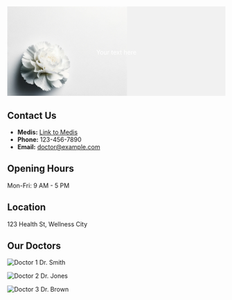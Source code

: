 <div style="position: relative; text-align: center; color: white;">
  <img src="nelkenstr2.png" alt="Flower">
  <div style="position: absolute; top: 50%; left: 50%; transform: translate(-50%, -50%);">
    Your text here
  </div>
</div>

## Contact Us

- **Medis:** [Link to Medis](#)
- **Phone:** 123-456-7890
- **Email:** [doctor@example.com](mailto:doctor@example.com)

## Opening Hours

Mon-Fri: 9 AM - 5 PM

## Location

123 Health St, Wellness City

## Our Doctors

![Doctor 1](/path/to/doctor1.jpg)
Dr. Smith

![Doctor 2](/path/to/doctor2.jpg)
Dr. Jones

![Doctor 3](/path/to/doctor3.jpg)
Dr. Brown
